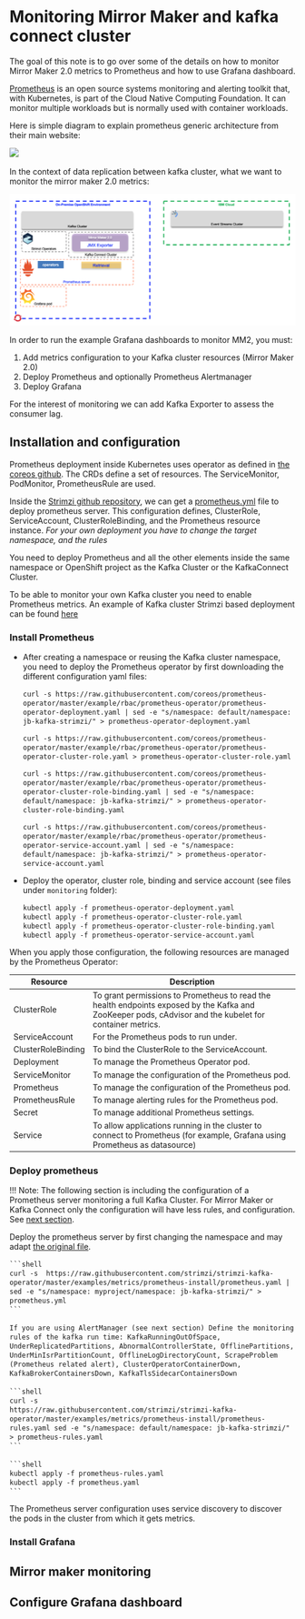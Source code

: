 # Monitoring Mirror Maker and kafka connect cluster

The goal of this note is to go over some of the details on how to monitor Mirror Maker 2.0 metrics to Prometheus and how to use Grafana dashboard.

[Prometheus](https://prometheus.io/docs/introduction/overview/) is an open source systems monitoring and alerting toolkit that, with Kubernetes, is part of the Cloud Native Computing Foundation. It can monitor multiple workloads but is normally used with container workloads. 

Here is simple diagram to explain prometheus generic architecture from their main website:

![](https://prometheus.io/assets/architecture.png)

In the context of data replication between kafka cluster, what we want to monitor the mirror maker 2.0 metrics:

![](images/mm2-monitoring.png)

In order to run the example Grafana dashboards to monitor MM2, you must:

1. Add metrics configuration to your Kafka cluster resources (Mirror Maker 2.0)
2. Deploy Prometheus and optionally Prometheus Alertmanager
3. Deploy Grafana

For the interest of monitoring we can add Kafka Exporter to assess the consumer lag.

## Installation and configuration

Prometheus deployment inside Kubernetes uses operator as defined in [the coreos github](https://github.com/coreos/prometheus-operator). The CRDs define a set of resources. The ServiceMonitor, PodMonitor, PrometheusRule are used.

Inside the [Strimzi github repository](https://github.com/strimzi/strimzi-kafka-operator), we can get a [prometheus.yml](https://github.com/strimzi/strimzi-kafka-operator/blob/master/examples/metrics/prometheus-install/prometheus.yaml) file to deploy prometheus server. This configuration defines, ClusterRole, ServiceAccount, ClusterRoleBinding, and the Prometheus resource instance. 
*For your own deployment you have to change the target namespace, and the rules*

You need to deploy Prometheus and all the other elements inside the same namespace or OpenShift project as the Kafka Cluster or the KafkaConnect Cluster.

To be able to monitor your own Kafka cluster you need to enable Prometheus metrics. An example of Kafka cluster Strimzi based deployment can be found [here](https://github.com/strimzi/strimzi-kafka-operator/blob/master/examples/metrics/kafka-metrics.yaml)


### Install Prometheus

* After creating a namespace or reusing the Kafka cluster namespace, you need to deploy the Prometheus operator by first downloading the different configuration yaml files:

    ```shell
    curl -s https://raw.githubusercontent.com/coreos/prometheus-operator/master/example/rbac/prometheus-operator/prometheus-operator-deployment.yaml | sed -e "s/namespace: default/namespace: jb-kafka-strimzi/" > prometheus-operator-deployment.yaml
    ```

    ```shell
    curl -s https://raw.githubusercontent.com/coreos/prometheus-operator/master/example/rbac/prometheus-operator/prometheus-operator-cluster-role.yaml > prometheus-operator-cluster-role.yaml
    ```

    ```shell
    curl -s https://raw.githubusercontent.com/coreos/prometheus-operator/master/example/rbac/prometheus-operator/prometheus-operator-cluster-role-binding.yaml | sed -e "s/namespace: default/namespace: jb-kafka-strimzi/" > prometheus-operator-cluster-role-binding.yaml
    ```

    ```shell
    curl -s https://raw.githubusercontent.com/coreos/prometheus-operator/master/example/rbac/prometheus-operator/prometheus-operator-service-account.yaml | sed -e "s/namespace: default/namespace: jb-kafka-strimzi/" > prometheus-operator-service-account.yaml
    ```

* Deploy the operator, cluster role, binding and service account (see files under `monitoring` folder):

    ```shell
    kubectl apply -f prometheus-operator-deployment.yaml
    kubectl apply -f prometheus-operator-cluster-role.yaml
    kubectl apply -f prometheus-operator-cluster-role-binding.yaml
    kubectl apply -f prometheus-operator-service-account.yaml
    ```

When you apply those configuration, the following resources are managed by the Prometheus Operator:

| Resource | Description | 
| --- | --- | 
|ClusterRole | To grant permissions to Prometheus to read the health endpoints exposed by the Kafka and ZooKeeper pods, cAdvisor and the kubelet for container metrics.|
| ServiceAccount | For the Prometheus pods to run under. |
| ClusterRoleBinding | To bind the ClusterRole to the ServiceAccount.|
| Deployment | To manage the Prometheus Operator pod. |
| ServiceMonitor | To manage the configuration of the Prometheus pod.|
| Prometheus | To manage the configuration of the Prometheus pod. |
| PrometheusRule | To manage alerting rules for the Prometheus pod. |
|  Secret | To manage additional Prometheus settings. |
| Service  | To allow applications running in the cluster to connect to Prometheus (for example, Grafana using Prometheus as datasource) |

### Deploy prometheus

!!! Note:
        The following section is including the configuration of a Prometheus server monitoring a full Kafka Cluster. For Mirror Maker or Kafka Connect only the configuration will have less rules, and configuration. See [next section](#mirror-maker-monitoring).


Deploy the prometheus server by first changing the namespace and may adapt [the original file](https://github.com/strimzi/strimzi-kafka-operator/blob/master/examples/metrics/prometheus-install/prometheus.yaml).

    ```shell
    curl -s  https://raw.githubusercontent.com/strimzi/strimzi-kafka-operator/master/examples/metrics/prometheus-install/prometheus.yaml | sed -e "s/namespace: myproject/namespace: jb-kafka-strimzi/" > prometheus.yml
    ```

    If you are using AlertManager (see next section) Define the monitoring rules of the kafka run time: KafkaRunningOutOfSpace, UnderReplicatedPartitions, AbnormalControllerState, OfflinePartitions, UnderMinIsrPartitionCount, OfflineLogDirectoryCount, ScrapeProblem (Prometheus related alert), ClusterOperatorContainerDown, KafkaBrokerContainersDown, KafkaTlsSidecarContainersDown

    ```shell
    curl -s 
    https://raw.githubusercontent.com/strimzi/strimzi-kafka-operator/master/examples/metrics/prometheus-install/prometheus-rules.yaml sed -e "s/namespace: default/namespace: jb-kafka-strimzi/" > prometheus-rules.yaml
    ```

    ```shell
    kubectl apply -f prometheus-rules.yaml
    kubectl apply -f prometheus.yaml
    ```

The Prometheus server configuration uses service discovery to discover the pods in the cluster from which it gets metrics. 

### Install Grafana



## Mirror maker monitoring

## Configure Grafana dashboard